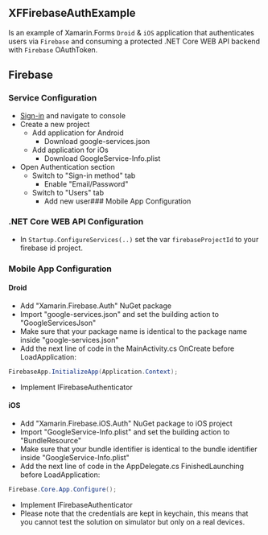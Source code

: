 ## XFFirebaseAuthExample
Is an example of Xamarin.Forms `Droid` & `iOS` application that authenticates users via `Firebase` and consuming a protected .NET Core WEB
API backend with `Firebase` OAuthToken.

## Firebase

### Service Configuration

* [Sign-in](https://console.firebase.google.com/u/1/) and navigate to console
* Create a new project
    * Add application for Android
        * Download google-services.json
    * Add application for iOs
        * Download GoogleService-Info.plist 
* Open Authentication section
    * Switch to "Sign-in method" tab
        * Enable "Email/Password"
    * Switch to "Users" tab
        * Add new user### Mobile App Configuration

### .NET Core WEB API Configuration

* In `Startup.ConfigureServices(..)` set the var `firebaseProjectId` to your firebase id project.
        
### Mobile App Configuration

#### Droid

* Add "Xamarin.Firebase.Auth" NuGet package
* Import "google-services.json" and set the building action to "GoogleServicesJson"
* Make sure that your package name is identical to the package name inside "google-services.json"
* Add the next line of code in the MainActivity.cs OnCreate before LoadApplication:  
```C#
FirebaseApp.InitializeApp(Application.Context);
```  
* Implement IFirebaseAuthenticator

#### iOS
* Add "Xamarin.Firebase.iOS.Auth" NuGet package to iOS project
* Import "GoogleService-Info.plist" and set the building action to "BundleResource"
* Make sure that your bundle identifier is identical to the bundle identifier inside "GoogleService-Info.plist"
* Add the next line of code in the AppDelegate.cs FinishedLaunching before LoadApplication:  
```C#
Firebase.Core.App.Configure();
```  
* Implement IFirebaseAuthenticator
* Please note that the credentials are kept in keychain, this means that you cannot test the solution on simulator but only on a real devices.
